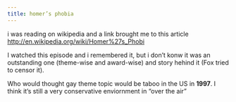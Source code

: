 ```yaml
---
title: homer’s phobia
---
```


<p>i was reading on wikipedia and a link brought me to this article
<a href="http://en.wikipedia.org/wiki/Homer%27s_Phobia">http://en.wikipedia.org/wiki/Homer%27s_Phobi</a></p>

<p>I watched this episode and i remembered it, but i don&#8217;t konw it was an outstanding one (theme-wise and award-wise) and story hehind it (Fox tried to censor it).</p>

<p>Who would thought gay theme topic would be taboo in the US in <strong>1997</strong>. I think it&#8217;s still a very conservative enviornment in &#8220;over the air&#8221;</p>
